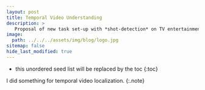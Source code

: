 ```yaml
---
layout: post
title: Temporal Video Understanding
description: >
   Proposal of new task set-up with *shot-detection* on TV entertainment program and new algorithm for newly proposed dataset with NCSoft AI Center
image: 
  path: ../../../assets/img/blog/logo.jpg
sitemap: false
hide_last_modified: true
---
```


* this unordered seed list will be replaced by the toc
{:toc}

I did something for temporal video localization.
{:.note}